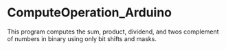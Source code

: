 # ComputeOperation_Arduino
This program computes the sum, product, dividend, and twos complement of numbers in binary using only bit shifts and masks.
